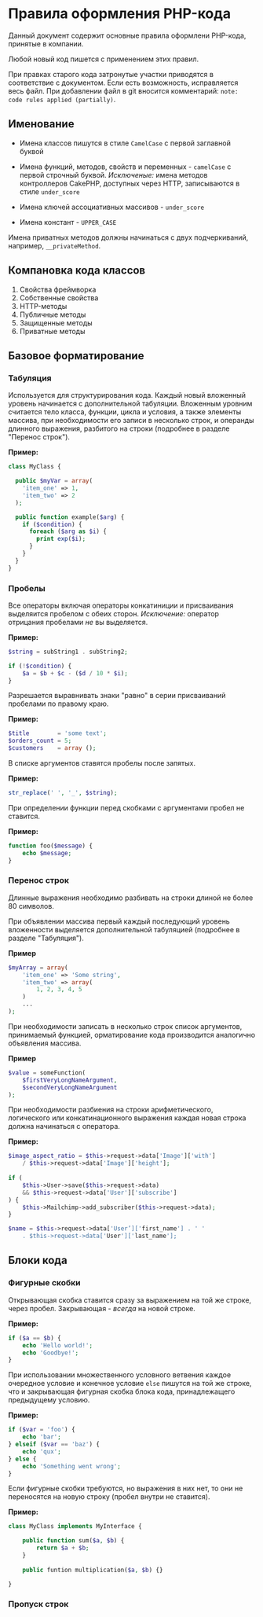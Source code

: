 # Правила оформления PHP-кода

Данный документ содержит основные правила оформлени PHP-кода, принятые в компании. 

Любой новый код пишется с применением этих правил.

При правках старого кода затронутые участки приводятся в соответствие с документом.
Если есть возможность, исправляется весь файл. При добавлении файл в git вносится комментарий: `note: code rules applied (partially)`.

## Именование

+ Имена классов пишутся в стиле `CamelCase` с первой заглавной буквой
+ Имена функций, методов, свойств и переменных - `camelCase` с первой строчный буквой.
  *Исключеные:* имена методов контроллеров CakePHP, доступных через HTTP, записываются в стиле `under_score`

+ Имена ключей ассоциативных массивов - `under_score`
+ Имена констант - `UPPER_CASE`

Имена приватных методов должны начинаться с двух подчеркиваний, например, `__privateMethod`.

## Компановка кода классов

1. Свойства фреймворка
2. Собственные свойства
3. HTTP-методы
4. Публичные методы
5. Защищенные методы
6. Приватные методы

## Базовое форматирование

### Табуляция

Используется для структурирования кода. Каждый новый вложенный уровень начинается с дополнительной табуляции.
Вложенным уровним считается тело класса, функции, цикла и условия, а также элементы массива, при необходимости
его записи в несколько строк, и операнды длинного выражения, разбитого на строки
(подробнее в разделе "Перенос строк").

**Пример:**

```PHP
class MyClass {

  public $myVar = array(
    'item_one' => 1,
    'item_two' => 2
  );

  public function example($arg) {
    if ($condition) {
      foreach ($arg as $i) {
        print exp($i);
      }
    }
  }
}
```

### Пробелы

Все операторы включая операторы конкатиниции и присваивания выделяится пробелом с обеих сторон.
*Исключение:* оператор отрицания пробелами *не* вы выделяется.

**Пример:**

```PHP
$string = subString1 . subString2;

if (!$condition) {
	$a = $b + $c - ($d / 10 * $i);
}
```

Разрешается выравнивать знаки "равно" в серии присваиваний пробелами по правому краю.

**Пример:**

```PHP
$title        = 'some text';
$orders_count = 5;
$customers    = array ();
```

В списке аргументов ставятся пробелы после запятых.

**Пример:**

```PHP
str_replace(' ', '_', $string);
```

При определении функции перед скобками с аргументами пробел не ставится.

**Пример:**

```PHP
function foo($message) {
    echo $message;
}
```

### Перенос строк

Длинные выражения необходимо разбивать на строки длиной не более 80 символов.

При объявлении массива первый каждый последующий уровень вложенности выделяется дополнительной табуляцией 
(подробнее в разделе "Табуляция").

**Пример**

```PHP
$myArray = array(
	'item_one' => 'Some string',
	'item_two' => array(
		1, 2, 3, 4, 5
	)
	...
);
```

При необходимости записать в несколько строк список аргументов, принимаемый функцией, орматирование кода
производится аналогично объявления массива.

**Пример**

```PHP
$value = someFunction(
	$firstVeryLongNameArgument,
	$secondVeryLongNameArgument
);
```

При необходимости разбиения на строки арифметического, логического или конкатинационного выражения
каждая новая строка должна начинаться с оператора.

**Пример:**

```PHP
$image_aspect_ratio = $this->request->data['Image']['with']
	/ $this->request->data['Image']['height'];
	
if (
	$this->User->save($this->request->data)
	&& $this->request->data['User']['subscribe']
) {
	$this->Mailchimp->add_subscriber($this->request->data);
}

$name = $this->request->data['User’]['first_name'] . ' '
	. $this->request->data['User']['last_name'];
```

## Блоки кода

### Фигурные скобки

Открывающая скобка ставится сразу за выражением на той же строке, через пробел. Закрывающая - *всегда* на новой строке.

**Пример:**

```PHP
if ($a == $b) {
    echo 'Hello world!';
    echo 'Goodbye!';
}
```

При использовании множественного условного ветвения каждое очередное условие и конечное условие `else`
пишутся на той же строке, что и закрывающая фигурная скобка блока кода, принадлежащего предыдущему условию.

**Пример:**

```PHP
if ($var = 'foo') {
	echo 'bar';
} elseif ($var == 'baz') {
	echo 'qux';
} else {
	echo 'Something went wrong';
}
```

Если фигурные скобки требуются, но выражения в них нет, то они не переносятся на новую строку 
(пробел внутри не ставится).

**Пример:**

```PHP
class MyClass implements MyInterface {

	public function sum($a, $b) {
		return $a + $b;
	}
	
	public funtion multiplication($a, $b) {}

}
```

### Пропуск строк

